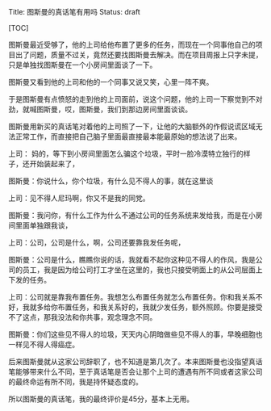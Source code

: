 Title: 图斯曼的真话笔有用吗
Status: draft

[TOC]

图斯曼最近受够了，他的上司给他布置了更多的任务，而现在一个同事他自己的项目出了问题，质量不过关，竟然还要找图斯曼去解决。而在项目周报上只字未提，只是单独找图斯曼在一个小房间里面谈了一下。

图斯曼又看到他的上司和他的一个同事又说又笑，心里一阵不爽。

于是图斯曼有点愤怒的走到他的上司面前，说这个问题，他的上司一下察觉到不对劲，就喊图斯曼，哎，图斯曼，我们到那边房间里面谈谈。

图斯曼用新买的真话笔对着他的上司照了一下，让他的大脑额外的作假说谎区域无法正常工作，而直接把自己脑子里面最直接最本能最原始的想法说了出来。

上司： 妈的，等下到小房间里面怎么骗这个垃圾，平时一脸冷漠特立独行的样子，还开始装起来了，

图斯曼：你说什么，你个垃圾，有什么见不得人的事，就在这里谈

上司：见不得人尼玛啊，你又不是我的同党。

图斯曼：我问你，有什么工作为什么不通过公司的任务系统来发给我，而是在小房间里面单独跟我谈，

上司：公司，公司是什么，啊，公司还要靠我发任务呢，

图斯曼：公司是什么，瞧瞧你说的话，我就看不起你这种见不得人的作风，我是公司的员工，我是因为给公司打工才坐在这里的，我也只接受明面上的从公司层面上下发的任务。

上司：公司就是靠我布置任务。我想怎么布置任务就怎么布置任务。你和我关系不好，我就多给你布置任务，和我关系好的，我就少发任务，额外照顾。你要是接受不了这点，那我没法和你共事，观念理念不同。

图斯曼：你们这些见不得人的垃圾，天天内心阴暗做些见不得人的事，早晚细胞也一样见不得人得癌症。

后来图斯曼就从这家公司辞职了，也不知道是第几次了。本来图斯曼也没指望真话笔能够带来什么不同，至于真话笔是否会让那个上司的遭遇有所不同或者这家公司的最终命运有所不同，我是持怀疑态度的。

所以图斯曼的真话笔，我的最终评价是45分，基本上无用。